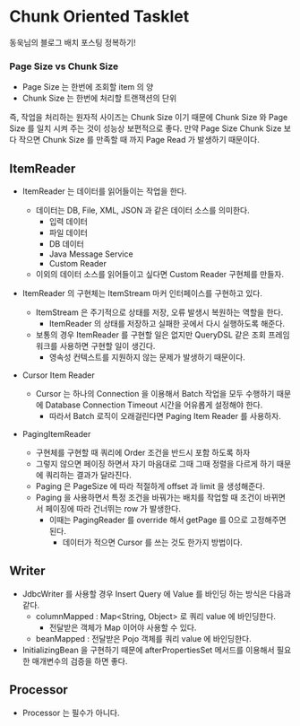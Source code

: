 # Chunk Oriented Tasklet
동욱님의 블로그 배치 포스팅 정복하기!
### Page Size vs Chunk Size
- Page Size 는 한번에 조회할 item 의 양
- Chunk Size 는 한번에 처리할 트랜잭션의 단위

즉, 작업을 처리하는 원자적 사이즈는 Chunk Size 이기 때문에 Chunk Size 와 Page Size 를 일치 시켜 주는 것이 성능상 보편적으로 좋다. 
만약 Page Size Chunk Size 보다 작으면 Chunk Size 를 만족할 때 까지 Page Read 가 발생하기 때문이다.

## ItemReader

- ItemReader 는 데이터를 읽어들이는 작업을 한다.
    - 데이터는 DB, File, XML, JSON 과 같은 데이터 소스를 의미한다.
        - 입력 데이터
        - 파일 데이터
        - DB 데이터
        - Java Message Service
        - Custom Reader
    - 이외의 데이터 소스를 읽어들이고 싶다면 Custom Reader 구현체를 만들자.
    
- ItemReader 의 구현체는 ItemStream 마커 인터페이스를 구현하고 있다.
    - ItemStream 은 주기적으로 상태를 저장, 오류 발생시 복원하는 역할을 한다.
        - ItemReader 의 상태를 저장하고 실패한 곳에서 다시 실행하도록 해준다.
    - 보통의 경우 ItemReader 를 구현할 일은 없지만 QueryDSL 같은 조회 프레임 워크를 사용하면 구현할 일이 생긴다.
        - 영속성 컨텍스트를 지원하지 않는 문제가 발생하기 때문이다.
        
- Cursor Item Reader
    - Cursor 는 하나의 Connection 을 이용해서 Batch 작업을 모두 수행하기 때문에 Database Connection Timeout 시간을 어유롭게 설정해야 한다.
        - 따라서 Batch 로직이 오래걸린다면 Paging Item Reader 를 사용하자.
        
- PagingItemReader 
    - 구현체를 구현할 때 쿼리에 Order 조건을 반드시 포함 하도록 하자
    - 그렇지 않으면 페이징 하면서 자기 마음대로 그때 그때 정렬을 다르게 하기 때문에 쿼리하는 결과가 달라진다.
    - Paging 은 PageSize 에 따라 적절하게 offset 과 limit 을 생성해준다.
    - Paging 을 사용하면서 특정 조건을 바꿔가는 배치를 작업할 때 조건이 바뀌면서 페이징에 따라 건너뛰는 row 가 발생한다.
        - 이때는 PagingReader 를 override 해서 getPage 를 0으로 고정해주면 된다.
            - 데이터가 적으면 Cursor 를 쓰는 것도 한가지 방법이다.

## Writer
- JdbcWriter 를 사용할 경우 Insert Query 에 Value 를 바인딩 하는 방식은 다음과 같다.
    - columnMapped : Map<String, Object> 로 쿼리 value 에 바인딩한다.
        - 전달받은 객체가 Map 이어야 사용할 수 있다.
    - beanMapped : 전달받은 Pojo 객체를 쿼리 value 에 바인딩한다.
- InitializingBean 을 구현하기 때문에 afterPropertiesSet 메서드를 이용해서 필요한 매개변수의 검증을 하면 좋다.
## Processor
- Processor 는 필수가 아니다.